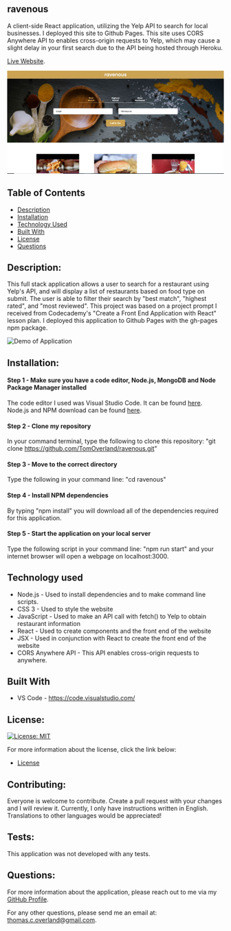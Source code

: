 ## ravenous

A client-side React application, utilizing the Yelp API to search for local businesses. I deployed this site to Github Pages. This site uses CORS Anywhere API to enables cross-origin requests to Yelp, which may cause a slight delay in your first search due to the API being hosted through Heroku.

[Live Website](https://tomoverland.github.io/ravenous/).

![Screenshot of Application](https://github.com/TomOverland/ravenous/blob/main/public/assests/ravenous-screenshot.JPG)


## Table of Contents

- [Description](#description)
- [Installation](#installation)
- [Technology Used](#technology-used)
- [Built With](#built-with)
- [License](#license)
- [Questions](#questions)


## Description:

This full stack application allows a user to search for a restaurant using Yelp's API, and will display a list of restaurants based on food type on submit.  The user is able to filter their search by "best match", "highest rated", and "most reviewed". This project was based on a project prompt I received from Codecademy's "Create a Front End Application with React" lesson plan. I deployed this application to Github Pages with the gh-pages npm package.

![Demo of Application](https://github.com/TomOverland/ravenous/blob/main/public/assests/ravenous-demo.gif)


## Installation:

#### Step 1 - Make sure you have a code editor, Node.js, MongoDB and Node Package Manager installed

The code editor I used was Visual Studio Code. It can be found [here](https://code.visualstudio.com/download).  
Node.js and NPM download can be found [here](https://nodejs.org/en/).  

#### Step 2 - Clone my repository

In your command terminal, type the following to clone this repository: "git clone https://github.com/TomOverland/ravenous.git"

#### Step 3 - Move to the correct directory

Type the following in your command line: "cd ravenous"

#### Step 4 - Install NPM dependencies

By typing "npm install" you will download all of the dependencies required for this application.

#### Step 5 - Start the application on your local server
  
Type the following script in your command line: "npm run start" and your internet browser will open a webpage on localhost:3000.

## Technology used
* Node.js - Used to install dependencies and to make command line scripts.
* CSS 3 - Used to style the website
* JavaScript - Used to make an API call with fetch() to Yelp to obtain restaurant information
* React - Used to create components and the front end of the website
* JSX - Used in conjunction with React to create the front end of the website
* CORS Anywhere API - This API enables cross-origin requests to anywhere.

## Built With
* VS Code - https://code.visualstudio.com/

## License:

[![License: MIT](https://img.shields.io/badge/License-MIT-yellow.svg)](https://opensource.org/licenses/MIT)

For more information about the license, click the link below:

- [License](https://opensource.org/licenses/)

## Contributing:

Everyone is welcome to contribute. Create a pull request with your changes and I will review it. Currently, I only have instructions written in English. Translations to other languages would be appreciated!

## Tests:

This application was not developed with any tests.

## Questions:

For more information about the application, please reach out to me via my [GitHub Profile](https://github.com/TomOverland).

For any other questions, please send me an email at: thomas.c.overland@gmail.com.
